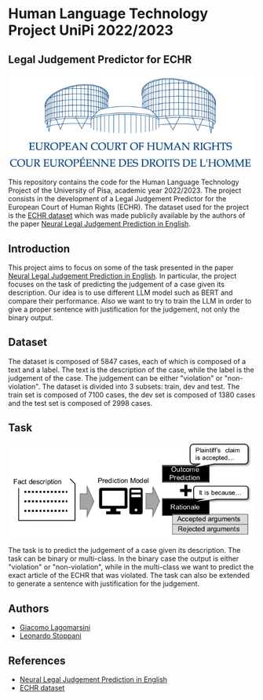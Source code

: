# Human Language Technology Project UniPi 2022/2023 
## Legal Judgement Predictor for ECHR
![echr](images/COE-logo-ECHR.png)

This repository contains the code for the Human Language Technology Project of the University of Pisa, academic year 2022/2023. The project consists in the development of a Legal Judgement Predictor for the European Court of Human Rights (ECHR). The dataset used for the project is the [ECHR dataset][def1] which was made publicily available by the authors of the paper [Neural Legal Judgement Prediction in English][def2].

## Introduction
This project aims to focus on some of the task presented in the paper [Neural Legal Judgement Prediction in English][def2]. In particular, the project focuses on the task of predicting the judgement of a case given its description. Our idea is to use different LLM model such as BERT and compare their performance. Also we want to try to train the LLM in order to give a proper sentence with justification for the judgement, not only the binary output.

## Dataset
The dataset is composed of 5847 cases, each of which is composed of a text and a label. The text is the description of the case, while the label is the judgement of the case. The judgement can be either "violation" or "non-violation". The dataset is divided into 3 subsets: train, dev and test. The train set is composed of 7100 cases, the dev set is composed of 1380 cases and the test set is composed of 2998 cases.

## Task
![task](images/Legal-judgment-prediction-with-rationale-extraction.png)

The task is to predict the judgement of a case given its description. The task can be binary or multi-class. In the binary case the output is either "violation" or "non-violation", while in the multi-class we want to predict the exact article of the ECHR that was violated. The task can also be extended to generate a sentence with justification for the judgement.

## Authors
- [Giacomo Lagomarsini](https://github.com/g-lago8)
- [Leonardo Stoppani](https://github.com/lilf4p)

## References
- [Neural Legal Judgement Prediction in English][def2]
- [ECHR dataset][def1]

[def1]: https://archive.org/details/ECHR-ACL2019
[def2]: https://aclanthology.org/P19-1424.pdf
